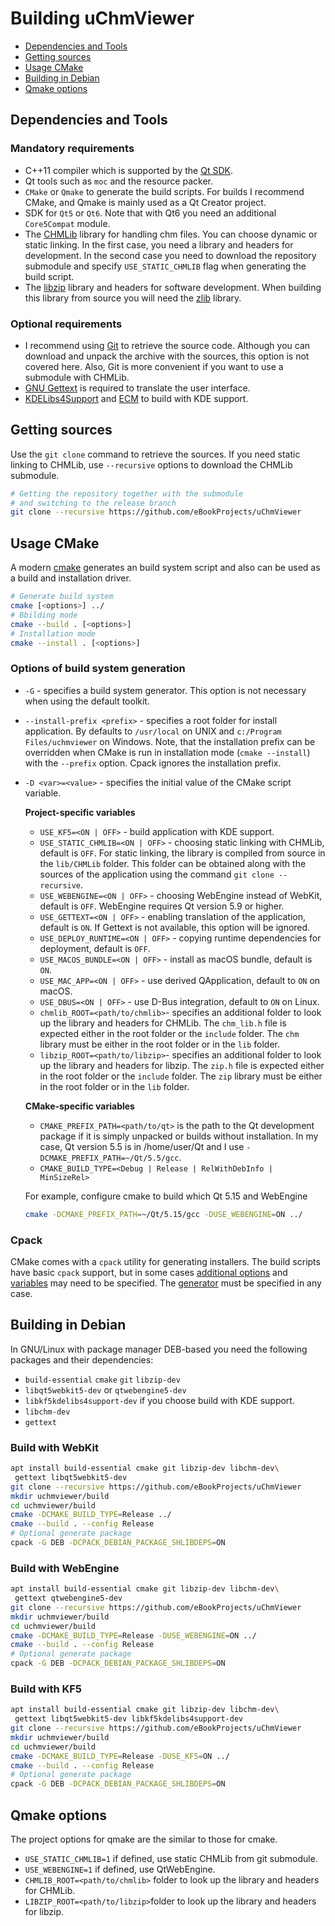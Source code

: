 # Building uChmViewer

- [Dependencies and Tools](#dependencies-and-tools)
- [Getting sources](#getting-sources)
- [Usage CMake](#usage-cmake)
- [Building in Debian](#building-in-debian)
- [Qmake options](#qmake-options)


## Dependencies and Tools


### Mandatory requirements

- C++11 compiler which is supported by the [Qt SDK][1].
- Qt tools such as `moc` and the resource packer.
- `CMake` or `Qmake` to generate the build scripts. For builds I recommend CMake, and Qmake is mainly used as a Qt Creator project.
- SDK for `Qt5` or `Qt6`. Note that with Qt6 you need an additional `Core5Compat` module.
- The [CHMLib][2] library for handling chm files. You can choose dynamic or static linking. In the first case, you need a library and headers for development. In the second case you need to download the repository submodule and specify `USE_STATIC_CHMLIB` flag when generating the build script.
- The [libzip][3] library and headers for software development. When building this library from source you will need the [zlib][4] library.


### Optional requirements

- I recommend using [Git][5] to retrieve the source code. Although you can download and unpack the archive with the sources, this option is not covered here. Also, Git is more convenient if you want to use a submodule with CHMLib.
- [GNU Gettext][6] is required to translate the user interface.
- [KDELibs4Support][7] and [ECM][8] to build with KDE support.


## Getting sources

Use the `git clone` command to retrieve the sources. If you need static linking to CHMLib, use `--recursive` options to download the CHMLib submodule.

```sh
# Getting the repository together with the submodule
# and switching to the release branch
git clone --recursive https://github.com/eBookProjects/uChmViewer
```


## Usage CMake

A modern [cmake][9] generates an build system script and also can be used as a build and installation driver.

```sh
# Generate build system
cmake [<options>] ../
# Bbilding mode
cmake --build . [<options>]
# Installation mode
cmake --install . [<options>]
```


### Options of build system generation

* `-G` - specifies a build system generator. This option is not necessary when using the default toolkit.
* `--install-prefix <prefix>` - specifies a root folder for install application. By defaults to `/usr/local` on UNIX and `c:/Program Files/uchmviewer` on Windows. Note, that the installation prefix can be overridden when CMake is run in installation mode (`cmake --install`) with the `--prefix` option. Cpack ignores the installation prefix.
* `-D <var>=<value>` - specifies the initial value of the CMake script variable.

    **Project-specific variables**

    - `USE_KF5=<ON | OFF>` - build application with KDE support.
    - `USE_STATIC_CHMLIB=<ON | OFF>` - choosing static linking with CHMLib, default is  `OFF`. For static linking, the library is compiled from source in the `lib/CHMLib` folder. This folder can be obtained along with the sources of the application using the command `git clone --recursive`.
    - `USE_WEBENGINE=<ON | OFF>` - choosing WebEngine instead of WebKit, default is `OFF`. WebEngine requires Qt version 5.9 or higher.
    - `USE_GETTEXT=<ON | OFF>` - enabling translation of the application, default is `ON`. If Gettext is not available, this option will be ignored.
    - `USE_DEPLOY_RUNTIME=<ON | OFF>` - copying runtime dependencies for deployment, default is `OFF`.
    - `USE_MACOS_BUNDLE=<ON | OFF>` - install as macOS bundle, default is `ON`.
    - `USE_MAC_APP=<ON | OFF>` - use derived QApplication, default to `ON` on macOS.
    - `USE_DBUS=<ON | OFF>` - use D-Bus integration, default to `ON` on Linux.
    - `chmlib_ROOT=<path/to/chmlib>`- specifies an additional folder to look up the library and headers for CHMLib. The `chm_lib.h` file is expected either in the root folder or the `include` folder. The `chm` library must be either in the root folder or in the `lib` folder.
    - `libzip_ROOT=<path/to/libzip>`- specifies an additional folder to look up the library and headers for libzip. The `zip.h` file is expected either in the root folder or the `include` folder. The `zip` library must be either in the root folder or in the `lib` folder.

    **CMake-specific variables**

    - `CMAKE_PREFIX_PATH=<path/to/qt>` is the path to the Qt development package if it is simply unpacked or builds without installation. In my case, Qt version 5.5 is in /home/user/Qt and I use `-DCMAKE_PREFIX_PATH=~/Qt/5.5/gcc`.
    - `CMAKE_BUILD_TYPE=<Debug | Release | RelWithDebInfo | MinSizeRel>`

  For example, configure cmake to build which Qt 5.15 and WebEngine

  ```sh
  cmake -DCMAKE_PREFIX_PATH=~/Qt/5.15/gcc -DUSE_WEBENGINE=ON ../
  ```


### Cpack

CMake comes with a `cpack` utility for generating installers. The build scripts have basic `cpack` support, but in some cases [additional options][10] and [variables][11] may need to be specified. The [generator][12] must be specified in any case.


## Building in Debian

In GNU/Linux with package manager DEB-based you need the following packages and their dependencies:

- `build-essential` `cmake` `git` `libzip-dev`
- `libqt5webkit5-dev` or `qtwebengine5-dev`
- `libkf5kdelibs4support-dev` if you choose build with KDE support.
- `libchm-dev`
- `gettext`


### Build with WebKit

```sh
apt install build-essential cmake git libzip-dev libchm-dev\
 gettext libqt5webkit5-dev
git clone --recursive https://github.com/eBookProjects/uChmViewer
mkdir uchmviewer/build
cd uchmviewer/build
cmake -DCMAKE_BUILD_TYPE=Release ../
cmake --build . --config Release
# Optional generate package
cpack -G DEB -DCPACK_DEBIAN_PACKAGE_SHLIBDEPS=ON
```


### Build with WebEngine

```sh
apt install build-essential cmake git libzip-dev libchm-dev\
 gettext qtwebengine5-dev
git clone --recursive https://github.com/eBookProjects/uChmViewer
mkdir uchmviewer/build
cd uchmviewer/build
cmake -DCMAKE_BUILD_TYPE=Release -DUSE_WEBENGINE=ON ../
cmake --build . --config Release
# Optional generate package
cpack -G DEB -DCPACK_DEBIAN_PACKAGE_SHLIBDEPS=ON
```


### Build with KF5

```sh
apt install build-essential cmake git libzip-dev libchm-dev\
 gettext libqt5webkit5-dev libkf5kdelibs4support-dev
git clone --recursive https://github.com/eBookProjects/uChmViewer
mkdir uchmviewer/build
cd uchmviewer/build
cmake -DCMAKE_BUILD_TYPE=Release -DUSE_KF5=ON ../
cmake --build . --config Release
# Optional generate package
cpack -G DEB -DCPACK_DEBIAN_PACKAGE_SHLIBDEPS=ON
```


## Qmake options

The project options for qmake are the similar to those for cmake.

- `USE_STATIC_CHMLIB=1` if defined, use static CHMLib from git submodule.
- `USE_WEBENGINE=1` if defined, use QtWebEngine.
- `CHMLIB_ROOT=<path/to/chmlib>` folder to look up the library and headers for CHMLib.
- `LIBZIP_ROOT=<path/to/libzip>`folder to look up the library and headers for libzip.


[1]: https://doc.qt.io/qt-5/supported-platforms.html "Qt5 doc: supported platforms"
[2]: https://github.com/jedwing/CHMLib "CHMLib repositoriy"
[3]: https://github.com/nih-at/libzip "libzip repositoriy"
[4]: https://github.com/madler/zlib "zlib repositoriy"
[5]: https://git-scm.com/ "Git home page"
[6]: https://www.gnu.org/software/gettext "GNU Gettext home page"
[7]: https://api.kde.org/frameworks/kdelibs4support/html/index.html "Legacy support for kdelibs 4 compatibility"
[8]: https://api.kde.org/frameworks/extra-cmake-modules/html/index.html "Extra CMake Modules"
[9]: https://cmake.org/cmake/help/latest/manual/cmake.1.html "Launch cmake"
[10]: https://cmake.org/cmake/help/latest/manual/cpack.1.html "Launch cpack"
[11]: https://cmake.org/cmake/help/latest/module/CPack.html "Cpack module"
[12]: https://cmake.org/cmake/help/latest/manual/cpack-generators.7.html "cpack generators"
